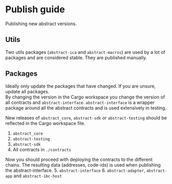 # Publish guide

Publishing new abstract versions.

## Utils

Two utils packages (`abstract-ica` and `abstract-macros`) are used by a lot of packages and are considered stable. They are published manually.

## Packages

Ideally only update the packages that have changed. If you are unsure, update all packages.  
By changing the version in the Cargo workspace you change the version of all contracts and `abstract-interface`.
`abstract-interface` is a wrapper package around all the abstract contracts and is used extensively in testing.

New releases of `abstract_core`, `abstract-sdk` or `abstract-testing` should be reflected in the Cargo workspace
file.

1. `abstract_core`
2. `abstract-testing`
3. `abstract-sdk`
4. All contracts in `./contracts`

Now you should proceed with deploying the contracts to the different chains. The resulting data (addresses, code-ids) is used when publishing the abstract-interface.
5. `abstract-interface`
6. `abstract-adapter`, `abstract-app` and `abstract-ibc-host`
